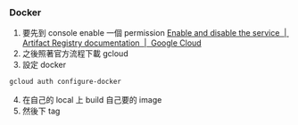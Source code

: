 ### Docker

1. 要先到 console enable 一個 permission [Enable and disable the service  |  Artifact Registry documentation  |  Google Cloud](https://cloud.google.com/artifact-registry/docs/enable-service)
2. 之後照著官方流程下載 gcloud
3. 設定 docker 
```bash
gcloud auth configure-docker
```
4. 在自己的 local 上 build 自己要的 image
5. 然後下 tag
```bash

```